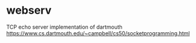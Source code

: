 # webserv

TCP echo server implementation of dartmouth\
https://www.cs.dartmouth.edu/~campbell/cs50/socketprogramming.html
